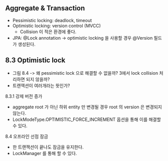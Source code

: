 ## Aggregate & Transaction
- Pessimistic locking: deadlock, timeout
- Optimistic locking: version control (MVCC)
  - Collision 이 적은 환경에 좋다.
- JPA: @Lock annotation -> optimistic locking 을 사용할 경우 @Version 필드가 생성된다.

## 8.3 Optimistic lock
- 그림 8.4 -> 왜 pessimistic lock 으로 해결할 수 없을까? 3에서 lock collision 처리하면 되지 않을까?
- 트랜잭션이 여러개라는 뜻인가?

8.3.1 강제 버전 증가
- aggregate root 가 아닌 하위 entity 만 변경될 경우 root 의 version 은 변경되지 않는다.
- LockModeType.OPTIMISTIC_FORCE_INCREMENT 옵션을 통해 이를 해결할 수 있다.

8.4 오프라인 선점 잠금
- 한 트랜잭션이 끝나도 잠금을 유지한다.
- LockManager 를 통해 할 수 있다.
